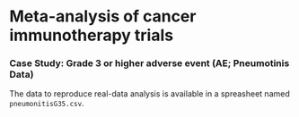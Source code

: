 # Meta-analysis of cancer immunotherapy trials
### Case Study: Grade 3 or higher adverse event (AE; Pneumotinis Data)
The data to reproduce real-data analysis is available in a spreasheet named ``pneumonitisG35.csv``.

